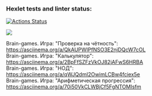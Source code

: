 ### Hexlet tests and linter status:
[![Actions Status](https://github.com/IanaBlue/frontend-project-44/workflows/hexlet-check/badge.svg)](https://github.com/IanaBlue/frontend-project-44/actions)

<a href="https://codeclimate.com/github/IanaBlue/frontend-project-44/maintainability"><img src="https://api.codeclimate.com/v1/badges/b92b7c1ac79ecd381484/maintainability" /></a>

Brain-games. Игра: "Проверка на чётность": https://asciinema.org/a/QkAUPWIPfNSO3E2njDQcW7cOL <br />
Brain-games. Игра: "Калькулятор":  https://asciinema.org/a/2BpFfSZFzVkOJ82jAFwS6HRBA <br />
Brain-games. Игра: "НОД": https://asciinema.org/a/qWJQdmI2OwimLCBw4fciex5e <br />
Brain-games. Игра: "Арифметическая прогрессия": https://asciinema.org/a/70i50VkCLWBjCf5FgNTOMIsfm
